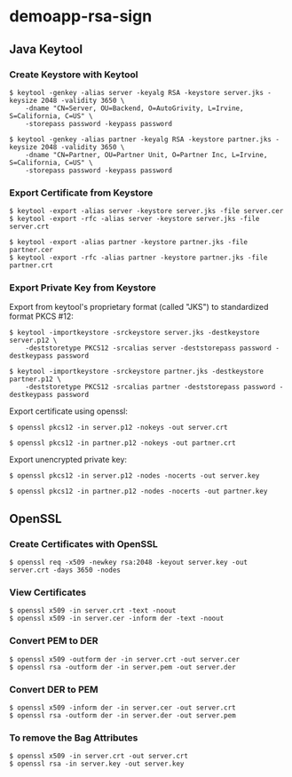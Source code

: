 # demoapp-rsa-sign

## Java Keytool

### Create Keystore with Keytool
```
$ keytool -genkey -alias server -keyalg RSA -keystore server.jks -keysize 2048 -validity 3650 \
    -dname "CN=Server, OU=Backend, O=AutoGrivity, L=Irvine, S=California, C=US" \
    -storepass password -keypass password

$ keytool -genkey -alias partner -keyalg RSA -keystore partner.jks -keysize 2048 -validity 3650 \
    -dname "CN=Partner, OU=Partner Unit, O=Partner Inc, L=Irvine, S=California, C=US" \
    -storepass password -keypass password
```

### Export Certificate from Keystore
```
$ keytool -export -alias server -keystore server.jks -file server.cer
$ keytool -export -rfc -alias server -keystore server.jks -file server.crt

$ keytool -export -alias partner -keystore partner.jks -file partner.cer
$ keytool -export -rfc -alias partner -keystore partner.jks -file partner.crt
```

### Export Private Key from Keystore

Export from keytool's proprietary format (called "JKS") to standardized format PKCS #12:
```
$ keytool -importkeystore -srckeystore server.jks -destkeystore server.p12 \
    -deststoretype PKCS12 -srcalias server -deststorepass password -destkeypass password

$ keytool -importkeystore -srckeystore partner.jks -destkeystore partner.p12 \
    -deststoretype PKCS12 -srcalias partner -deststorepass password -destkeypass password
```

Export certificate using openssl:
```
$ openssl pkcs12 -in server.p12 -nokeys -out server.crt

$ openssl pkcs12 -in partner.p12 -nokeys -out partner.crt
```

Export unencrypted private key:
```
$ openssl pkcs12 -in server.p12 -nodes -nocerts -out server.key

$ openssl pkcs12 -in partner.p12 -nodes -nocerts -out partner.key
```

## OpenSSL

### Create Certificates with OpenSSL
```
$ openssl req -x509 -newkey rsa:2048 -keyout server.key -out server.crt -days 3650 -nodes
```

### View Certificates
```
$ openssl x509 -in server.crt -text -noout
$ openssl x509 -in server.cer -inform der -text -noout
```

### Convert PEM to DER
```
$ openssl x509 -outform der -in server.crt -out server.cer
$ openssl rsa -outform der -in server.pem -out server.der
```

### Convert DER to PEM
```
$ openssl x509 -inform der -in server.cer -out server.crt
$ openssl rsa -outform der -in server.der -out server.pem
```

### To remove the Bag Attributes
```
$ openssl x509 -in server.crt -out server.crt
$ openssl rsa -in server.key -out server.key
```
